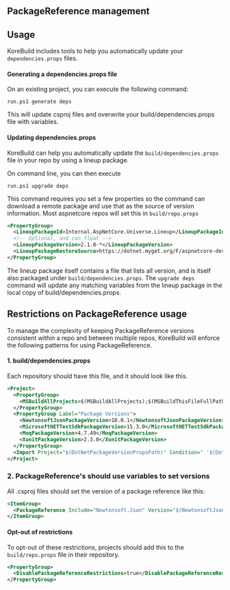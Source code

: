 PackageReference management
---------------------------

## Usage

KoreBuild includes tools to help you automatically update your `dependencies.props` files.

#### Generating a dependencies.props file

On an existing project, you can execute the following command:
```
run.ps1 generate deps
```

This will update csproj files and overwrite your build/dependencies.props file with variables.

#### Updating dependencies.props

KoreBuild can help you automatically update the `build/dependencies.props` file in your repo by using a lineup package.

On command line, you can then execute
```
run.ps1 upgrade deps
```

This command requires you set a few properties so the command can download a remote package and use that as the source
of version information. Most aspnetcore repos will set this in `build/repo.props`

```xml
<PropertyGroup>
  <LineupPackageId>Internal.AspNetCore.Universe.Lineup</LineupPackageId>
  <!-- Optional, and can float -->
  <LineupPackageVersion>2.1.0-*</LineupPackageVersion>
  <LineupPackageRestoreSource>https://dotnet.myget.org/F/aspnetcore-dev/api/v3/index.json</LineupPackageRestoreSource>
</PropertyGroup>
```

The lineup package itself contains a file that lists all version, and is itself also packaged under `build/dependencies.props`. The `upgrade deps` command will update any matching variables from the lineup package in the local copy of build/dependencies.props.

## Restrictions on PackageReference usage

To manage the complexity of keeping PackageReference versions consistent within a repo and between multiple repos, KoreBuild will enforce the following patterns for using PackageReference.

#### 1. build/dependencies.props

Each repository should have this file, and it should look like this.

```xml
<Project>
  <PropertyGroup>
    <MSBuildAllProjects>$(MSBuildAllProjects);$(MSBuildThisFileFullPath)</MSBuildAllProjects>
  </PropertyGroup>
  <PropertyGroup Label="Package Versions">
    <NewtonsoftJsonPackageVersion>10.0.1</NewtonsoftJsonPackageVersion>
    <MicrosoftNETTestSdkPackageVersion>15.3.0</MicrosoftNETTestSdkPackageVersion>
    <MoqPackageVersion>4.7.49</MoqPackageVersion>
    <XunitPackageVersion>2.3.0</XunitPackageVersion>
  </PropertyGroup>
  <Import Project="$(DotNetPackageVersionPropsPath)" Condition=" '$(DotNetPackageVersionPropsPath)' != '' " />
</Project>
```

### 2. PackageReference's should use variables to set versions

All .csproj files should set the version of a package reference like this:

```xml
<ItemGroup>
  <PackageReference Include="Newtonsoft.Json" Version="$(NewtonsoftJsonPackageVersion)" />
</ItemGroup>
```

#### Opt-out of restrictions

To opt-out of these restrictions, projects should add this to the `build/repo.props` file in their repository.
```xml
<PropertyGroup>
  <DisablePackageReferenceRestrictions>true</DisablePackageReferenceRestrictions>
</PropertyGroup>
```
